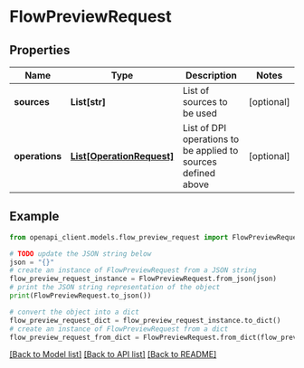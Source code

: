 # FlowPreviewRequest


## Properties

Name | Type | Description | Notes
------------ | ------------- | ------------- | -------------
**sources** | **List[str]** | List of sources to be used | [optional] 
**operations** | [**List[OperationRequest]**](OperationRequest.md) | List of DPI operations to be applied to sources defined above | [optional] 

## Example

```python
from openapi_client.models.flow_preview_request import FlowPreviewRequest

# TODO update the JSON string below
json = "{}"
# create an instance of FlowPreviewRequest from a JSON string
flow_preview_request_instance = FlowPreviewRequest.from_json(json)
# print the JSON string representation of the object
print(FlowPreviewRequest.to_json())

# convert the object into a dict
flow_preview_request_dict = flow_preview_request_instance.to_dict()
# create an instance of FlowPreviewRequest from a dict
flow_preview_request_from_dict = FlowPreviewRequest.from_dict(flow_preview_request_dict)
```
[[Back to Model list]](../README.md#documentation-for-models) [[Back to API list]](../README.md#documentation-for-api-endpoints) [[Back to README]](../README.md)


